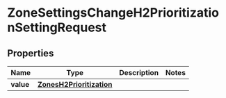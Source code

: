 

# ZoneSettingsChangeH2PrioritizationSettingRequest


## Properties

| Name | Type | Description | Notes |
|------------ | ------------- | ------------- | -------------|
|**value** | [**ZonesH2Prioritization**](ZonesH2Prioritization.md) |  |  |



